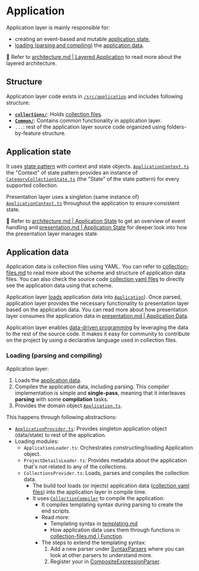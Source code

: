 # Application

Application layer is mainly responsible for:

- creating an event-based and mutable [application state](#application-state),
- [loading (parsing and compiling)](#loading-parsing-and-compiling) the [application data](#application-data).

📖 Refer to [architecture.md | Layered Application](./architecture.md#layered-application) to read more about the layered architecture.

## Structure

Application layer code exists in [`/src/application`](./../src/application/) and includes following structure:

- [**`collections/`**](./../src/application/collections/): Holds [collection files](./collection-files.md).
- [**`Common/`**](./../src/application/Common/): Contains common functionality in application layer.
- `...`: rest of the application layer source code organized using folders-by-feature structure.

## Application state

It uses [state pattern](https://en.wikipedia.org/wiki/State_pattern) with context and state objects. [`ApplicationContext.ts`](./../src/application/Context/ApplicationContext.ts) the "Context" of state pattern provides an instance of [`CategoryCollectionState.ts`](./../src/application/Context/State/CategoryCollectionState.ts) (the "State" of the state pattern) for every supported collection.

Presentation layer uses a singleton (same instance of) [`ApplicationContext.ts`](./../src/application/Context/ApplicationContext.ts) throughout the application to ensure consistent state.

📖 Refer to [architecture.md | Application State](./architecture.md#application-state) to get an overview of event handling and [presentation.md | Application State](./presentation.md#application-state) for deeper look into how the presentation layer manages state.

## Application data

Application data is collection files using YAML. You can refer to [collection-files.md](./collection-files.md) to read more about the scheme and structure of application data files. You can also check the source code [collection yaml files](./../src/application/collections/) to directly see the application data using that scheme.

Application layer [loads](#loading-parsing-and-compiling) application data into [`Application`](./../src/domain/Application/Application.ts)). Once parsed, application layer provides the necessary functionality to presentation layer based on the application data. You can read more about how presentation layer consumes the application data in [presentation.md | Application Data](./presentation.md#application-data).

Application layer enables [data-driven programming](https://en.wikipedia.org/wiki/Data-driven_programming) by leveraging the data to the rest of the source code. It makes it easy for community to contribute on the project by using a declarative language used in collection files.

### Loading (parsing and compiling)

Application layer:

1. Loads the [application data](#application-data).
2. Compiles the application data, including parsing.
   This compiler implementation is simple and **single-pass**, meaning that it
   interleaves **parsing** with some **compilation** tasks.
3. Provides the domain object [`Application.ts`](./../src/domain/Application/Application.ts).

This happens through following abstractions:

- [`ApplicationProvider.ts`](./../src/application/Application/ApplicationProvider.ts): Provides singleton application object (data/state) to rest of the application.
- Loading modules:
  - `ApplicationLoader.ts`: Orchestrates constructing/loading Application object.
  - `ProjectDetailsLoader.ts`: Provides metadata about the application that's not related to any of the collections.
  - `CollectionsProvider.ts`: Loads, parses and compiles the collection data.
    - The build tool loads (or injects) application data ([collection yaml files](./../src/application/collections/)) into the application layer in compile time.
    - It uses [`CollectionCompiler`](./../src/application/Application/Loader/Collections/Compiler/CollectionCompiler.ts) to compile the application:
      - It compiles templating syntax during parsing to create the end scripts.
      - Read more:
        - Templating syntax in [templating.md](./templating.md)
        - How application data uses them through functions in [collection-files.md | Function](./collection-files.md#function).
      - The steps to extend the templating syntax:
        1. Add a new parser under [SyntaxParsers](./../src/application/Application/Loader/Collections/Compiler/Executable/Script/Compiler/Expressions/SyntaxParsers) where you can look at other parsers to understand more.
        2. Register your in [CompositeExpressionParser](./../src/application/Application/Loader/Collections/Compiler/Executable/Script/Compiler/Expressions/Parser/CompositeExpressionParser.ts).
